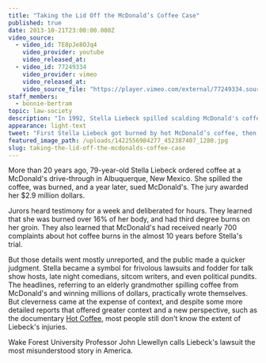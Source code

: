 ```yaml
---
title: "Taking the Lid Off the McDonald’s Coffee Case"
published: true
date: 2013-10-21T23:00:00.000Z
video_source:
  - video_id: TE8pJe8OJq4
    video_provider: youtube
    video_released_at:
  - video_id: 77249334
    video_provider: vimeo
    video_released_at:
    video_source_file: "https://player.vimeo.com/external/77249334.source.mov?s=88da1cd16f7c63a566d5a66a2f1cd4df&profile_id=0&download=1"
staff_members:
  - bonnie-bertram
topic: law-society
description: "In 1992, Stella Liebeck spilled scalding McDonald's coffee in her lap and later sued the company, attracting a flood of negative attention. It turns out, there’s more to the story."
appearance: light-text
tweet: "First Stella Liebeck got burned by hot McDonald’s coffee, then she got burned by the media: "
featured_image_path: /uploads/1422556984277_452387407_1280.jpg
slug: taking-the-lid-off-the-mcdonalds-coffee-case
---
```


More than 20 years ago, 79-year-old Stella Liebeck ordered coffee at a McDonald's drive-through in Albuquerque, New Mexico. She spilled the coffee, was burned, and a year later, sued McDonald's. The jury awarded her $2.9 million dollars.

Jurors heard testimony for a week and deliberated for hours. They learned that she was burned over 16% of her body, and had third degree burns on her groin. They also learned that McDonald's had received nearly 700 complaints about hot coffee burns in the almost 10 years before Stella's trial.

But those details went mostly unreported, and the public made a quicker judgment. Stella became a symbol for frivolous lawsuits and fodder for talk show hosts, late night comedians, sitcom writers, and even political pundits. The headlines, referring to an elderly grandmother spilling coffee from McDonald's and winning millions of dollars, practically wrote themselves. But cleverness came at the expense of context, and despite some more detailed reports that offered greater context and a new perspective, such as the documentary [Hot Coffee](http://www.hotcoffeethemovie.com), most people still don't know the extent of Liebeck's injuries.

Wake Forest University Professor John Llewellyn calls Liebeck's lawsuit the most misunderstood story in America.

